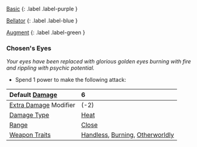 
[Basic](Game/Advancement-List?Basic=true)
{: .label .label-purple }

[Bellator](Game/Bellator/Bellator)
{: .label .label-blue }

[Augment](Game/Advancement-List?Augment=true)
{: .label .label-green }
### Chosen's Eyes
*Your eyes have been replaced with glorious golden eyes burning with fire and rippling with psychic potential.*
* Spend 1 power to make the following attack:

| Default [Damage](Core/Weapons#Calculating%20Damage)       | 6                                                                                                                         |
| :-------------------------------------------------------- | :------------------------------------------------------------------------------------------------------------------------ |
| [Extra Damage](Game/Core/Attacks#Extra%20Damage) Modifier | (-2)                                                                                                                      |
| [Damage Type](Core/Weapons#Damage%20Type)                 | [Heat](Game/Core/Injury#Heat)                                                                                             |
| [Range](Core/Weapons#Range)                               | [Close](Game/Core/Movement#Close)                                                                                      |
| [Weapon Traits](Core/Weapon-Traits)                       | [Handless](Game/Core/Blocks/Handless), [Burning](Game/Core/Blocks/Burning), [Otherworldly](Game/Core/Blocks/Otherworldly) |
